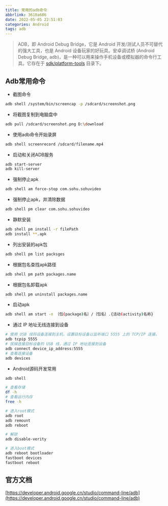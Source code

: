 ```yaml
---
title: 常用的adb命令
abbrlink: 3610a686
date: 2022-05-05 22:51:03
categories: Android
tags: adb
---
```


> ADB，即 Android Debug Bridge，它是 Android 开发/测试人员不可替代的强大工具，也是 Android 设备玩家的好玩具。安卓调试桥 (Android Debug Bridge, adb)，是一种可以用来操作手机设备或模拟器的命令行工具。它存在于 [sdk/platform-tools](https://developer.android.google.cn/studio/releases/platform-tools) 目录下。

<!-- more -->

## Adb常用命令

- 截图命令

```bash
adb shell /system/bin/screencap -p /sdcard/screenshot.png
```

- 将截图复制到电脑盘中
  
```bash
adb pull /sdcard/screenshot.png D:\download
```

- 使用adb命令开始录屏

```bash
adb shell screenrecord /sdcard/filename.mp4
```

- 启动和关闭ADB服务

```bash
adb start-server
adb kill-server
```

- 强制停止apk

```bash
adb shell am force-stop com.sohu.sohuvideo
```

- 强制停止apk，并清除数据

```bash
adb shell pm clear com.sohu.sohuvideo
```

- 静默安装

```bash
adb shell pm install -r filePath
adb install **.apk
```

- 列出安装的apk包

```bash
adb shell pm list packsges
```

- 根据包名查找apk路径

```bash
adb shell pm path packages.name
```

- 根据包名卸载apk

```bash
adb shell pm uninstall packages.name
```

- 启动apk

```bash
adb shell am start -n ｛包(package)名｝/｛包名｝.{活动(activity)名称}
```

- 通过 IP 地址无线连接到设备

```bash
# 使用 USB 线将设备连接到主机，设置目标设备以监听端口 5555 上的 TCP/IP 连接。
adb tcpip 5555
# 拔掉连接目标设备的 USB 线，通过 IP 地址连接到设备
adb connect device_ip_address:5555
# 查看连接设备
adb devices
```

- Android源码开发常用

```bash
adb shell

# 查看存储
df -h
# 查看运行内存
free -h

# 进入root模式
adb root
adb remount
adb reboot

# 解锁
adb disable-verity

# 进入boot模式
adb reboot bootloader
fastboot devices
fastboot reboot
```

## 官方文档

[https://developer.android.google.cn/studio/command-line/adb](https://developer.android.google.cn/studio/command-line/adb)
